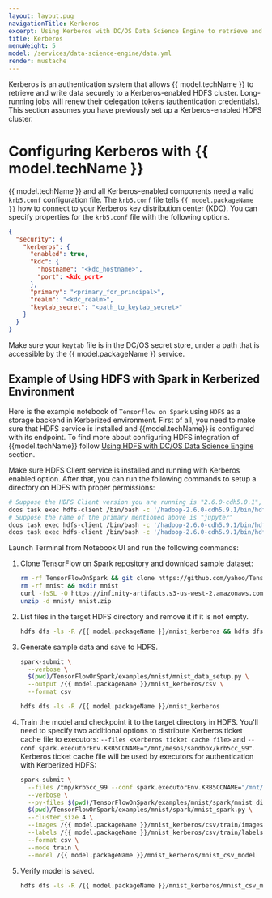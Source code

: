 ```yaml
---
layout: layout.pug
navigationTitle: Kerberos
excerpt: Using Kerberos with DC/OS Data Science Engine to retrieve and write data securely
title: Kerberos
menuWeight: 5
model: /services/data-science-engine/data.yml
render: mustache
---
```

Kerberos is an authentication system that allows {{ model.techName }} to retrieve and write data securely to a Kerberos-enabled HDFS cluster. Long-running jobs will renew their delegation tokens (authentication credentials). This section assumes you have previously set up a Kerberos-enabled HDFS cluster.

# Configuring Kerberos with {{ model.techName }}

{{ model.techName }} and all Kerberos-enabled components need a valid `krb5.conf` configuration file. The `krb5.conf` file tells `{{ model.packageName }}` how to connect to your Kerberos key distribution center (KDC). You can specify properties for the `krb5.conf` file with the following options.

```json
{
  "security": {
    "kerberos": {
      "enabled": true,
      "kdc": {
        "hostname": "<kdc_hostname>",
        "port": <kdc_port>
      },
      "primary": "<primary_for_principal>",
      "realm": "<kdc_realm>",
      "keytab_secret": "<path_to_keytab_secret>"
    }
  }
}
```

Make sure your `keytab` file is in the DC/OS secret store, under a path that is accessible by the {{ model.packageName }} service.

## Example of Using HDFS with Spark in Kerberized Environment
Here is the example notebook of `Tensorflow on Spark` using `HDFS` as a storage backend in Kerberized environment. First of all, you need to make sure that HDFS service is installed and {{model.techName}} is configured with its endpoint. To find more about configuring HDFS integration of {{model.techName}} follow [Using HDFS with DC/OS Data Science Engine](/services/data-science-engine/1.0.0/hdfs/) section.

Make sure HDFS Client service is installed and running with Kerberos enabled option. After that, you can run the following commands to setup a directory on HDFS with proper permissions:

```bash
# Suppose the HDFS Client version you are running is "2.6.0-cdh5.0.1", then command will be
dcos task exec hdfs-client /bin/bash -c '/hadoop-2.6.0-cdh5.9.1/bin/hdfs dfs -mkdir -p /{{ model.packageName }}'
# Suppose the name of the primary mentioned above is "jupyter"
dcos task exec hdfs-client /bin/bash -c '/hadoop-2.6.0-cdh5.9.1/bin/hdfs dfs -chown jupyter:jupyter /{{ model.packageName }}'
dcos task exec hdfs-client /bin/bash -c '/hadoop-2.6.0-cdh5.9.1/bin/hdfs dfs -chmod 700 /{{ model.packageName }}'
```

Launch Terminal from Notebook UI and run the following commands:

1. Clone TensorFlow on Spark repository and download sample dataset:

    ```bash
    rm -rf TensorFlowOnSpark && git clone https://github.com/yahoo/TensorFlowOnSpark
    rm -rf mnist && mkdir mnist
    curl -fsSL -O https://infinity-artifacts.s3-us-west-2.amazonaws.com/jupyter/mnist.zip
    unzip -d mnist/ mnist.zip
    ```

2. List files in the target HDFS directory and remove it if it is not empty.

    ```bash
    hdfs dfs -ls -R /{{ model.packageName }}/mnist_kerberos && hdfs dfs -rm -R /{{ model.packageName }}/mnist_kerberos
    ```

3. Generate sample data and save to HDFS.

    ```bash
    spark-submit \
      --verbose \
      $(pwd)/TensorFlowOnSpark/examples/mnist/mnist_data_setup.py \
      --output /{{ model.packageName }}/mnist_kerberos/csv \
      --format csv

    hdfs dfs -ls -R /{{ model.packageName }}/mnist_kerberos
    ```

4. Train the model and checkpoint it to the target directory in HDFS. You'll need to specify two additional options to distribute Kerberos ticket cache file to executors: `--files <Kerberos ticket cache file>` and `--conf spark.executorEnv.KRB5CCNAME="/mnt/mesos/sandbox/krb5cc_99"`. Kerberos ticket cache file will be used by executors for authentication with Kerberized HDFS:

    ```bash
    spark-submit \
      --files /tmp/krb5cc_99 --conf spark.executorEnv.KRB5CCNAME="/mnt/mesos/sandbox/krb5cc_99" \
      --verbose \
      --py-files $(pwd)/TensorFlowOnSpark/examples/mnist/spark/mnist_dist.py \
      $(pwd)/TensorFlowOnSpark/examples/mnist/spark/mnist_spark.py \
      --cluster_size 4 \
      --images /{{ model.packageName }}/mnist_kerberos/csv/train/images \
      --labels /{{ model.packageName }}/mnist_kerberos/csv/train/labels \
      --format csv \
      --mode train \
      --model /{{ model.packageName }}/mnist_kerberos/mnist_csv_model
    ```

5. Verify model is saved.

    ```bash
    hdfs dfs -ls -R /{{ model.packageName }}/mnist_kerberos/mnist_csv_model
    ```

